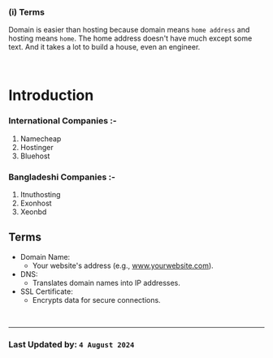 ### (i) Terms
Domain is easier than hosting because domain means `home address` and hosting means `home`. The home address doesn't have much except some text. And it takes a lot to build a house, even an engineer.

<br/>

# Introduction

### International Companies :-
1. Namecheap
2. Hostinger
3. Bluehost


### Bangladeshi Companies :-
1. Itnuthosting
2. Exonhost
3. Xeonbd

## Terms

- Domain Name: 
    - Your website's address (e.g., www.yourwebsite.com).
- DNS: 
   - Translates domain names into IP addresses.
- SSL Certificate: 
    - Encrypts data for secure connections.

<br/>
<hr/>

### Last Updated by: `4 August 2024`